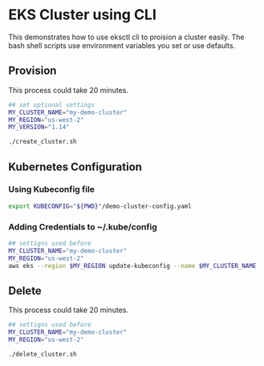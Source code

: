 # EKS Cluster using CLI

This demonstrates how to use eksctl cli to proision a cluster easily.
The bash shell scripts use environment variables you set or use defaults.

## Provision

This process could take 20 minutes.

```bash
## set optional settings
MY_CLUSTER_NAME="my-demo-cluster"
MY_REGION="us-west-2"
MY_VERSION="1.14"

./create_cluster.sh
```

## Kubernetes Configuration

### Using Kubeconfig file

```bash
export KUBECONFIG="${PWD}"/demo-cluster-config.yaml
```

### Adding Credentials to ~/.kube/config


```bash
## settigns used before
MY_CLUSTER_NAME="my-demo-cluster"
MY_REGION="us-west-2"
aws eks --region $MY_REGION update-kubeconfig --name $MY_CLUSTER_NAME
```

## Delete

This process could take 20 minutes.

```bash
## settigns used before
MY_CLUSTER_NAME="my-demo-cluster"
MY_REGION="us-west-2"

./delete_cluster.sh
```
